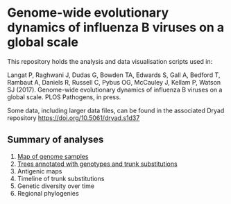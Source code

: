 # Genome-wide evolutionary dynamics of influenza B viruses on a global scale

This repository holds the analysis and data visualisation scripts used in:

Langat P, Raghwani J, Dudas G, Bowden TA, Edwards S, Gall A, Bedford T, Rambaut A, Daniels R, Russell C, Pybus OG, McCauley J, Kellam P, Watson SJ (2017). Genome-wide evolutionary dynamics of influenza B viruses on a global scale. PLOS Pathogens, in press.

Some data, including larger data files, can be found in the associated Dryad repository https://doi.org/10.5061/dryad.s1d37

## Summary of analyses
1. [Map of genome samples](/map-of-genomes)
2. [Trees annotated with genotypes and trunk substitutions](/genotypes-and-substitutions)
3. Antigenic maps
4. Timeline of trunk substitutions
5. Genetic diversity over time
6. Regional phylogenies